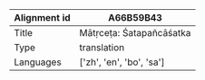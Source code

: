 |Alignment id | A66B59B43
| --- | --- 
|Title | Mātṛceṭa: Śatapañcāśatka 
|Type | translation
|Languages | ['zh', 'en', 'bo', 'sa']